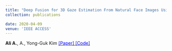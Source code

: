 ```yaml
---
title: "Deep Fusion for 3D Gaze Estimation From Natural Face Images Using Multi-Stream CNNs"
collection: publications

date: 2020-04-09
venue: 'IEEE ACCESS'
---
```

__Ali A.__, A., Yong-Guk Kim [<span style="color:blue"> [Paper] </span>](https://ieeexplore.ieee.org/abstract/document/9062592)
[<span style="color:blue"> [Code] </span>](https://github.com/abalikhan/data-fusion-based-gaze-estimation)